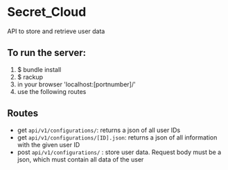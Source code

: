 # Secret_Cloud
API to store and retrieve user data

## To run the server:

1. $ bundle install
2. $ rackup
3. in your browser 'localhost:[portnumber]/'
4. use the following routes

## Routes

- get `api/v1/configurations/`: returns a json of all user IDs
- get `api/v1/configurations/[ID].json`: returns a json of all information with the given user ID
- post `api/v1/configurations/` : store user data. Request body must be a json, which must contain all data of the user
